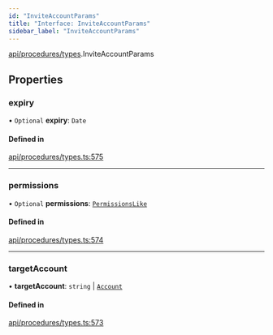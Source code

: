 ```yaml
---
id: "InviteAccountParams"
title: "Interface: InviteAccountParams"
sidebar_label: "InviteAccountParams"
---
```


[api/procedures/types](../../../../../modules/API/Procedures/Types/Types.md).InviteAccountParams

## Properties

### expiry

• `Optional` **expiry**: `Date`

#### Defined in

[api/procedures/types.ts:575](https://github.com/PolymeshAssociation/polymesh-sdk/blob/c8da9dfce/src/api/procedures/types.ts#L575)

___

### permissions

• `Optional` **permissions**: [`PermissionsLike`](../../../../../modules/API/Entities/Types/Types.md#permissionslike)

#### Defined in

[api/procedures/types.ts:574](https://github.com/PolymeshAssociation/polymesh-sdk/blob/c8da9dfce/src/api/procedures/types.ts#L574)

___

### targetAccount

• **targetAccount**: `string` \| [`Account`](../../../../../classes/API/Entities/Account/Account.md)

#### Defined in

[api/procedures/types.ts:573](https://github.com/PolymeshAssociation/polymesh-sdk/blob/c8da9dfce/src/api/procedures/types.ts#L573)
